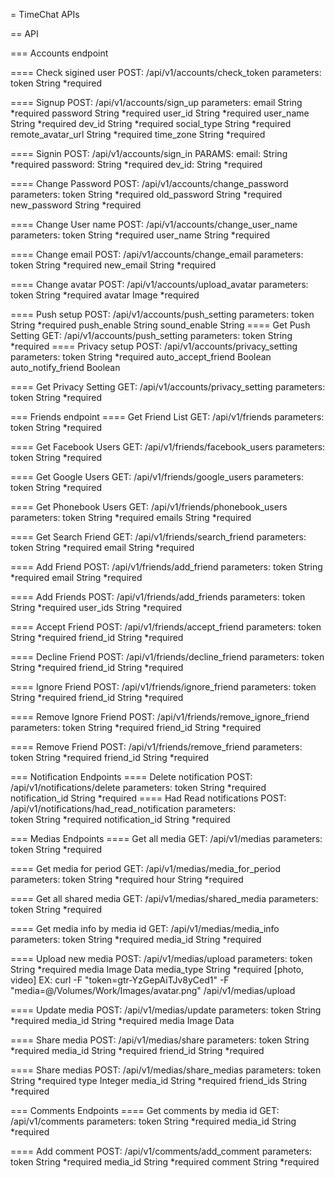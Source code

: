 = TimeChat APIs

== API

=== Accounts endpoint

==== Check sigined user
  POST: /api/v1/accounts/check_token
  parameters:
    token           String *required

==== Signup
  POST: /api/v1/accounts/sign_up
  parameters:
    email               String *required
    password            String *required
    user_id             String *required
    user_name           String *required
    dev_id              String *required
    social_type         String *required
    remote_avatar_url   String *required
    time_zone           String *required
    

==== Signin
  POST: /api/v1/accounts/sign_in
  PARAMS:
    email:              String *required
    password:           String *required
    dev_id:             String *required

==== Change Password
    POST: /api/v1/accounts/change_password
    parameters:
      token             String *required
      old_password      String *required
      new_password      String *required

==== Change User name
    POST: /api/v1/accounts/change_user_name
    parameters:
      token             String *required
      user_name         String *required

==== Change email
    POST: /api/v1/accounts/change_email
    parameters:
      token             String *required
      new_email         String *required

==== Change avatar
    POST: /api/v1/accounts/upload_avatar
    parameters:
      token             String *required
      avatar            Image *required

==== Push setup
    POST: /api/v1/accounts/push_setting
    parameters:
      token             String *required
      push_enable       String 
      sound_enable      String
==== Get Push Setting
    GET: /api/v1/accounts/push_setting
    parameters:
      token             String *required
==== Privacy setup
    POST: /api/v1/accounts/privacy_setting
    parameters:
      token                 String *required
      auto_accept_friend    Boolean 
      auto_notify_friend    Boolean

==== Get Privacy Setting
    GET: /api/v1/accounts/privacy_setting
    parameters:
      token             String *required

=== Friends endpoint
==== Get Friend List
    GET: /api/v1/friends
    parameters:
      token       String *required

==== Get Facebook Users
    GET: /api/v1/friends/facebook_users
    parameters:
      token       String *required

==== Get Google Users
    GET: /api/v1/friends/google_users
    parameters:
      token       String *required

==== Get Phonebook Users
    GET: /api/v1/friends/phonebook_users
    parameters:
      token       String *required
      emails      String *required 

==== Get Search Friend
    GET: /api/v1/friends/search_friend
    parameters:
      token               String *required
      email               String *required

==== Add Friend
    POST: /api/v1/friends/add_friend
    parameters:
      token               String *required
      email               String *required

==== Add Friends
    POST: /api/v1/friends/add_friends
    parameters:
      token               String *required
      user_ids            String *required

==== Accept Friend
    POST: /api/v1/friends/accept_friend
    parameters:
      token               String *required
      friend_id           String *required

==== Decline Friend
    POST: /api/v1/friends/decline_friend
    parameters:
      token               String *required
      friend_id           String *required

==== Ignore Friend
    POST: /api/v1/friends/ignore_friend
    parameters:
      token               String *required
      friend_id           String *required

==== Remove Ignore Friend
    POST: /api/v1/friends/remove_ignore_friend
    parameters:
      token               String *required
      friend_id           String *required

==== Remove Friend
    POST: /api/v1/friends/remove_friend
    parameters:
      token               String *required
      friend_id           String *required


=== Notification Endpoints
==== Delete notification
    POST: /api/v1/notifications/delete
    parameters:
      token               String *required
      notification_id     String *required
==== Had Read notifications
    POST: /api/v1/notifications/had_read_notification
    parameters:  
      token               String *required
      notification_id     String *required

=== Medias Endpoints
==== Get all media
    GET: /api/v1/medias
    parameters:
      token               String *required

==== Get media for period
    GET: /api/v1/medias/media_for_period
    parameters:
      token               String *required
      hour                String *required

==== Get all shared media
    GET: /api/v1/medias/shared_media
    parameters:
      token               String *required

==== Get media info by media id
    GET: /api/v1/medias/media_info
    parameters:
      token               String *required
      media_id            String *required

==== Upload new media
    POST: /api/v1/medias/upload
    parameters:
      token               String *required
      media               Image Data
      media_type          String *required [photo, video]
    EX:
    curl -F "token=gtr-YzGepAiTJv8yCed1" -F "media=@/Volumes/Work/Images/avatar.png" /api/v1/medias/upload

==== Update media
    POST: /api/v1/medias/update
    parameters:
      token               String *required
      media_id            String *required
      media               Image Data

==== Share media
    POST: /api/v1/medias/share
    parameters:
      token               String *required
      media_id            String *required
      friend_id           String *required

==== Share medias
    POST: /api/v1/medias/share_medias
    parameters:
      token               String *required
      type                Integer
      media_id            String *required
      friend_ids          String *required


=== Comments Endpoints
==== Get comments by media id
    GET: /api/v1/comments
    parameters:
      token       String *required
      media_id    String *required

==== Add comment
    POST: /api/v1/comments/add_comment
    parameters:
      token       String *required
      media_id    String *required
      comment     String *required

